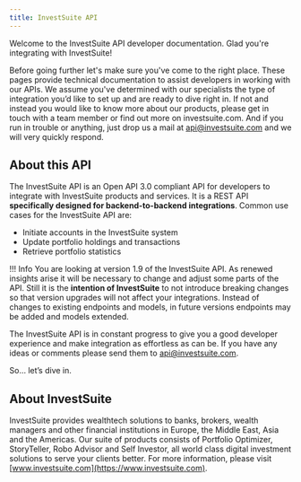 ```yaml
---
title: InvestSuite API
---
```


Welcome to the InvestSuite API developer documentation. Glad you're integrating with InvestSuite! 

Before going further let's make sure you've come to the right place. These pages provide technical documentation to assist developers in working with our APIs. We assume you've determined with our specialists the type of integration you’d like to set up and are ready to dive right in. If not and instead you would like to know more about our products, please get in touch with a team member or find out more on investsuite.com. And if you run in trouble or anything, just drop us a mail at [api@investsuite.com](mailto:api@investsuite.com) and we will very quickly respond. 
## About this API

The InvestSuite API is an Open API 3.0 compliant API for developers to integrate with InvestSuite products and services.  It is a REST API **specifically designed for backend-to-backend integrations**. Common use cases for the InvestSuite API are:

- Initiate accounts in the InvestSuite system
- Update portfolio holdings and transactions
- Retrieve portfolio statistics

!!! Info
    You are looking at version 1.9 of the InvestSuite API. As renewed insights arise it will be necessary to change and adjust some parts of the API. Still it is the **intention of InvestSuite** to not introduce breaking changes so that version upgrades will not affect your integrations. Instead of changes to existing endpoints and models, in future versions endpoints may be added and models extended. 

The InvestSuite API is in constant progress to give you a good developer experience and make integration as effortless as can be. If you have any ideas or comments please send them to [api@investsuite.com](mailto:api@investsuite.com). 

So… let’s dive in.
## About InvestSuite

InvestSuite provides wealthtech solutions to banks, brokers, wealth managers and other financial institutions in Europe, the Middle East, Asia and the Americas. Our suite of products consists of Portfolio Optimizer, StoryTeller, Robo Advisor and Self Investor, all world class digital investment solutions to serve your clients better.  For more information, please visit [www.investsuite.com](https://www.investsuite.com).
